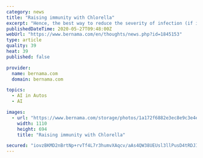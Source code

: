```yaml
---
category: news
title: "Raising immunity with Chlorella"
excerpt: "Hence, the best way to reduce the severity of infection (if infected) by the virus leans on an improved immunity system, strongly suggested as “prevention is better than cure”. Our body tends to fight any infection or disease depending on the strength of immunity,"
publishedDateTime: 2020-05-27T09:48:00Z
webUrl: "https://www.bernama.com/en/thoughts/news.php?id=1845153"
type: article
quality: 39
heat: 39
published: false

provider:
  name: bernama.com
  domain: bernama.com

topics:
  - AI in Autos
  - AI

images:
  - url: "https://www.bernama.com/storage/photos/1a172f6882e3ec8e9c3e4e8fcd0dbe745e7d63ce9c2ce"
    width: 1110
    height: 694
    title: "Raising immunity with Chlorella"

secured: "iovzBKMD2nBrtNp+rvTf4L7r3humvXAqcv/aAs4QW38UEUsl3llPusD4tRDJIDCbCW8Y3vHc07cWU8Q7r9VeKuD/YTSTkHiZG22norkLRXpP3b3clUj5BG3xukMRO4f5dyTNbT9JOzKaGJFJIA7VSICudn3ILlsGfTZA9+7a+b2RwE7HC5MLIQRJ/TSDfC2vwKjYbZfYQZcHHSR2OtjEfWJCHOHUb12tb0bJqSJ3QmJ2shizwX7z4qhwTYa1dfUyDdVhNDHNDkMG92jkG0/XOOgi7fmo2EIcz/yIGnM+0bTp1Wqt5vPvkF4H2Zt40vO8;7R2pfZSgHNyNRD9Y+xLVMA=="
---
```


